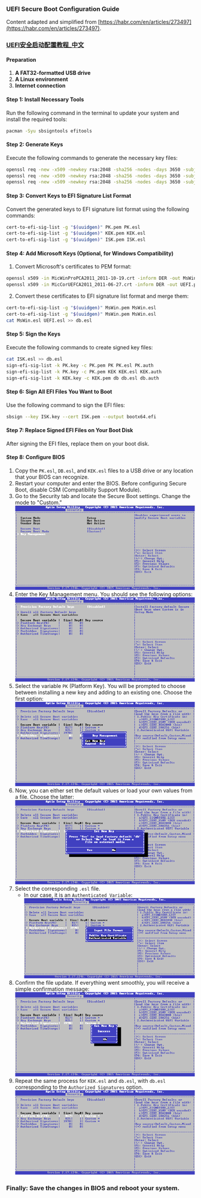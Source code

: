 ### UEFI Secure Boot Configuration Guide
Content adapted and simplified from [https://habr.com/en/articles/273497](https://habr.com/en/articles/273497).
### [UEFI安全启动配置教程_中文](https://github.com/Xarth-Mai/DIY-Secure_Boot/blob/main/README_zhs.md)

#### Preparation
1. **A FAT32-formatted USB drive**
2. **A Linux environment**
3. **Internet connection**

#### Step 1: Install Necessary Tools
Run the following command in the terminal to update your system and install the required tools:
```bash
pacman -Syu sbsigntools efitools
```

#### Step 2: Generate Keys
Execute the following commands to generate the necessary key files:
```bash
openssl req -new -x509 -newkey rsa:2048 -sha256 -nodes -days 3650 -subj "/CN=Platform Key" -keyout PK.key -out PK.pem
openssl req -new -x509 -newkey rsa:2048 -sha256 -nodes -days 3650 -subj "/CN=Key Exchange Key" -keyout KEK.key -out KEK.pem
openssl req -new -x509 -newkey rsa:2048 -sha256 -nodes -days 3650 -subj "/CN=Image Signing Key" -keyout ISK.key -out ISK.pem
```

#### Step 3: Convert Keys to EFI Signature List Format
Convert the generated keys to EFI signature list format using the following commands:
```bash
cert-to-efi-sig-list -g "$(uuidgen)" PK.pem PK.esl
cert-to-efi-sig-list -g "$(uuidgen)" KEK.pem KEK.esl
cert-to-efi-sig-list -g "$(uuidgen)" ISK.pem ISK.esl
```

#### Step 4: Add Microsoft Keys (Optional, for Windows Compatibility)
1. Convert Microsoft's certificates to PEM format:
```bash
openssl x509 -in MicWinProPCA2011_2011-10-19.crt -inform DER -out MsWin.pem -outform PEM
openssl x509 -in MicCorUEFCA2011_2011-06-27.crt -inform DER -out UEFI.pem -outform PEM
```
2. Convert these certificates to EFI signature list format and merge them:
```bash
cert-to-efi-sig-list -g "$(uuidgen)" MsWin.pem MsWin.esl
cert-to-efi-sig-list -g "$(uuidgen)" MsWin.pem MsWin.esl
cat MsWin.esl UEFI.esl >> db.esl
```

#### Step 5: Sign the Keys
Execute the following commands to create signed key files:
```bash
cat ISK.esl >> db.esl
sign-efi-sig-list -k PK.key -c PK.pem PK PK.esl PK.auth
sign-efi-sig-list -k PK.key -c PK.pem KEK KEK.esl KEK.auth
sign-efi-sig-list -k KEK.key -c KEK.pem db db.esl db.auth
```

#### Step 6: Sign All EFI Files You Want to Boot
Use the following command to sign the EFI files:
```bash
sbsign --key ISK.key --cert ISK.pem --output bootx64.efi
```

#### Step 7: Replace Signed EFI Files on Your Boot Disk
After signing the EFI files, replace them on your boot disk.

#### Step 8: Configure BIOS
1. Copy the `PK.esl`, `DB.esl`, and `KEK.esl` files to a USB drive or any location that your BIOS can recognize.
2. Restart your computer and enter the BIOS. Before configuring Secure Boot, disable CSM (Compatibility Support Module).
3. Go to the Security tab and locate the Secure Boot settings. Change the mode to "Custom."
![1](1.png)
4. Enter the Key Management menu. You should see the following options:
![2](2.png)
5. Select the variable `PK` (Platform Key). You will be prompted to choose between installing a new key and adding to an existing one. Choose the first option:
![3](3.png)
6. Now, you can either set the default values or load your own values from a file. Choose the latter:
![4](4.png)
7. Select the corresponding `.esl` file.
   - In our case, it is an `Authenticated Variable`:
![5](5.png)
8. Confirm the file update. If everything went smoothly, you will receive a simple confirmation message:
![6](6.png)
9. Repeat the same process for `KEK.esl` and `db.esl`, with `db.esl` corresponding to the `Authorized Signatures` option.
![7](7.png)

### Finally: Save the changes in BIOS and reboot your system.
